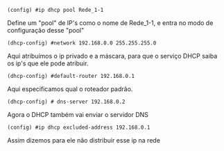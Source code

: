 
```
(config) #ip dhcp pool Rede_1-1
```
Define um "pool" de IP's como o nome de Rede_1-1, e entra no modo de configuração desse "pool"

```
(dhcp-config) #network 192.168.0.0 255.255.255.0
```
Aqui atribuímos o ip privado e a máscara, para que o serviço DHCP saiba os ip's que ele pode atribuir.

```
(dhcp-config) #default-router 192.168.0.1
```
Aqui especificamos qual o roteador padrão.

```
(dhcp-config) # dns-server 192.168.0.2
```
Agora o DHCP também vai enviar o servidor DNS

```
(config) #ip dhcp excluded-address 192.168.0.1
```
Assim dizemos para ele não distribuir esse ip na rede








